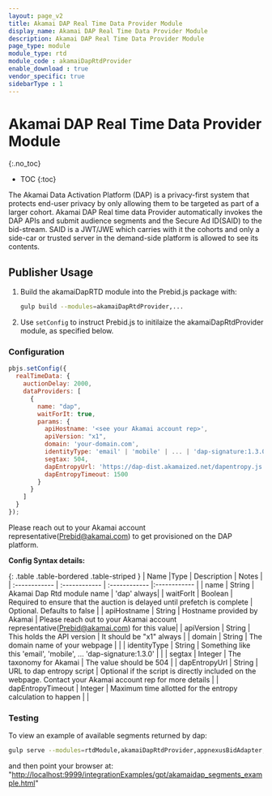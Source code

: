 ```yaml
---
layout: page_v2
title: Akamai DAP Real Time Data Provider Module
display_name: Akamai DAP Real Time Data Provider Module
description: Akamai DAP Real Time Data Provider Module
page_type: module
module_type: rtd
module_code : akamaiDapRtdProvider
enable_download : true
vendor_specific: true
sidebarType : 1
---
```


# Akamai DAP Real Time Data Provider Module

{:.no_toc}

* TOC
{:toc}

The Akamai Data Activation Platform (DAP) is a privacy-first system that protects end-user privacy by only allowing them to be targeted as part of a larger cohort. Akamai DAP Real time data Provider automatically invokes the DAP APIs and submit audience segments and the Secure Ad ID(SAID) to the bid-stream.  SAID is a JWT/JWE which carries with it the cohorts and only a side-car or trusted server in the demand-side platform is allowed to see its contents.

## Publisher Usage

1. Build the akamaiDapRTD module into the Prebid.js package with:

    ```bash
    gulp build --modules=akamaiDapRtdProvider,...
    ```

2. Use `setConfig` to instruct Prebid.js to initilaize the akamaiDapRtdProvider module, as specified below.

### Configuration

```javascript
pbjs.setConfig({
  realTimeData: {
    auctionDelay: 2000,
    dataProviders: [
      {
        name: "dap",
        waitForIt: true,
        params: {
          apiHostname: '<see your Akamai account rep>',
          apiVersion: "x1",
          domain: 'your-domain.com',
          identityType: 'email' | 'mobile' | ... | 'dap-signature:1.3.0',
          segtax: 504,
          dapEntropyUrl: 'https://dap-dist.akamaized.net/dapentropy.js',
          dapEntropyTimeout: 1500
        }
      }
    ]
  }
});
```

Please reach out to your Akamai account representative(<Prebid@akamai.com>) to get provisioned on the DAP platform.

**Config Syntax details:**

{: .table .table-bordered .table-striped }
| Name  |Type | Description   | Notes  |
| :------------ | :------------ | :------------ |:------------ |
| name | String | Akamai Dap Rtd module name | 'dap' always|
| waitForIt | Boolean | Required to ensure that the auction is delayed until prefetch is complete | Optional. Defaults to false |
| apiHostname | String | Hostname provided by Akamai | Please reach out to your Akamai account representative(<Prebid@akamai.com>) for this value|
| apiVersion | String | This holds the API version | It should be "x1" always |
| domain | String | The domain name of your webpage | |
| identityType | String | Something like this 'email', 'mobile',  ... 'dap-signature:1.3.0' | |
| segtax | Integer | The taxonomy for Akamai | The value should be 504 |
| dapEntropyUrl | String | URL to dap entropy script | Optional if the script is directly included on the webpage. Contact your Akamai account rep for more details |
| dapEntropyTimeout | Integer | Maximum time allotted for the entropy calculation to happen | |

### Testing

To view an example of available segments returned by dap:

```bash
gulp serve --modules=rtdModule,akamaiDapRtdProvider,appnexusBidAdapter,sovrnBidAdapter
```

and then point your browser at:
"<http://localhost:9999/integrationExamples/gpt/akamaidap_segments_example.html>"
